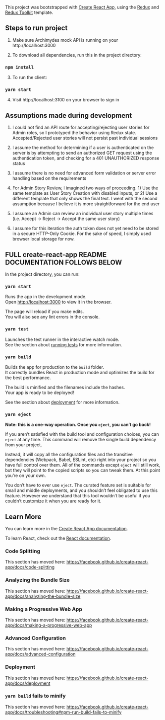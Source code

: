 This project was bootstrapped with [Create React App](https://github.com/facebook/create-react-app), using the [Redux](https://redux.js.org/) and [Redux Toolkit](https://redux-toolkit.js.org/) template.

## Steps to run project

1. Make sure Archimydes mock API is running on your http://localhost:3000

2. To download all dependencies, run this in the project directory:

### `npm install`

3. To run the client:

### `yarn start`

4. Visit http://localhost:3100 on your browser to sign in

## Assumptions made during development

1. I could not find an API route for accepting/rejecting user stories for Admin roles, so I prototyped the behavior using Redux state. Accepted/Rejected user stories will not persist past individual sessions

2. I assume the method for determining if a user is authenticated on the server is by attempting to send an authorized GET request using the authentication token, and checking for a 401 UNAUTHORIZED response status

3. I assume there is no need for advanced form validation or server error handling based on the requirements

4. For Admin Story Review, I imagined two ways of proceeding. 1) Use the same template as User Story Creation with disabled inputs, or 2) Use a different template that only shows the final text. I went with the second assumption because I believe it is more straightforward for the end user

5. I assume an Admin can review an individual user story multiple times (i.e. Accept -> Reject -> Accept the same user story)

6. I assume for this iteration the auth token does not yet need to be stored in a secure HTTP-Only Cookie. For the sake of speed, I simply used browser local storage for now.

##  FULL create-react-app README DOCUMENTATION FOLLOWS BELOW 

In the project directory, you can run:

### `yarn start`

Runs the app in the development mode.<br />
Open [http://localhost:3000](http://localhost:3000) to view it in the browser.

The page will reload if you make edits.<br />
You will also see any lint errors in the console.

### `yarn test`

Launches the test runner in the interactive watch mode.<br />
See the section about [running tests](https://facebook.github.io/create-react-app/docs/running-tests) for more information.

### `yarn build`

Builds the app for production to the `build` folder.<br />
It correctly bundles React in production mode and optimizes the build for the best performance.

The build is minified and the filenames include the hashes.<br />
Your app is ready to be deployed!

See the section about [deployment](https://facebook.github.io/create-react-app/docs/deployment) for more information.

### `yarn eject`

**Note: this is a one-way operation. Once you `eject`, you can’t go back!**

If you aren’t satisfied with the build tool and configuration choices, you can `eject` at any time. This command will remove the single build dependency from your project.

Instead, it will copy all the configuration files and the transitive dependencies (Webpack, Babel, ESLint, etc) right into your project so you have full control over them. All of the commands except `eject` will still work, but they will point to the copied scripts so you can tweak them. At this point you’re on your own.

You don’t have to ever use `eject`. The curated feature set is suitable for small and middle deployments, and you shouldn’t feel obligated to use this feature. However we understand that this tool wouldn’t be useful if you couldn’t customize it when you are ready for it.

## Learn More

You can learn more in the [Create React App documentation](https://facebook.github.io/create-react-app/docs/getting-started).

To learn React, check out the [React documentation](https://reactjs.org/).

### Code Splitting

This section has moved here: https://facebook.github.io/create-react-app/docs/code-splitting

### Analyzing the Bundle Size

This section has moved here: https://facebook.github.io/create-react-app/docs/analyzing-the-bundle-size

### Making a Progressive Web App

This section has moved here: https://facebook.github.io/create-react-app/docs/making-a-progressive-web-app

### Advanced Configuration

This section has moved here: https://facebook.github.io/create-react-app/docs/advanced-configuration

### Deployment

This section has moved here: https://facebook.github.io/create-react-app/docs/deployment

### `yarn build` fails to minify

This section has moved here: https://facebook.github.io/create-react-app/docs/troubleshooting#npm-run-build-fails-to-minify
